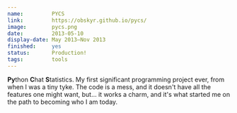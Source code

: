```yaml
---
name:         PYCS
link:         https://obskyr.github.io/pycs/
image:        pycs.png
date:         2013-05-10
display-date: May 2013—Nov 2013
finished:     yes
status:       Production!
tags:         tools
---
```

**Py**thon **C**hat **S**tatistics. My first significant programming project ever, from when I was a tiny tyke. The code is a mess, and it doesn't have all the features one might want, but… it works a charm, and it's what started me on the path to becoming who I am today.
